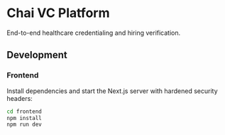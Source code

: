 # Chai VC Platform

End-to-end healthcare credentialing and hiring verification.

## Development

### Frontend

Install dependencies and start the Next.js server with hardened security headers:

```bash
cd frontend
npm install
npm run dev
```

